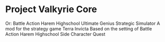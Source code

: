 # Project Valkyrie Core
Or: Battle Action Harem Highschool Ultimate Genius Strategic Simulator
A mod for the strategy game Terra Invicta
Based on the setting of Battle Action Harem Highschool Side Character Quest
